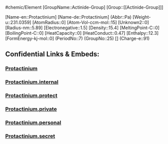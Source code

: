 ﻿---
type: Element

SpocWebEntityId: 21986
---

#chemic/Element 
[GroupName::Actinide-Group]
[Group::[[Actinide-Group]]]



[Name-en::Protactinium]
[Name-de::Protactinium]
(Abbr::Pa)
[Weight-u::231.0359]
[AtomRadius::0]
[Atom-Vol-ccm-mol::15]
[Unknown2::0]
[Radius-nm::5.89]
[Electronegative::1.5]
[Density::15.4]
[MeltingPoint-C::0]
[BoilingPoint-C::0]
[HeatCapacity::0]
[HeatConduct::0.47]
[Enthalpy::12.3]
[FormEnergy-kj-mol::0]
(PeriodNo::7)
(GroupNo::25)
[]
(Charge-e::91)



## Confidential Links & Embeds: 

### [Protactinium](/_public/chemic/chemic~Elements/Actinide-Group/Protactinium.md) 

### [Protactinium.internal](/_internal/chemic/chemic~Elements/Actinide-Group/Protactinium.internal.md) 

### [Protactinium.protect](/_protect/chemic/chemic~Elements/Actinide-Group/Protactinium.protect.md) 

### [Protactinium.private](/_private/chemic/chemic~Elements/Actinide-Group/Protactinium.private.md) 

### [Protactinium.personal](/_personal/chemic/chemic~Elements/Actinide-Group/Protactinium.personal.md) 

### [Protactinium.secret](/_secret/chemic/chemic~Elements/Actinide-Group/Protactinium.secret.md) 
